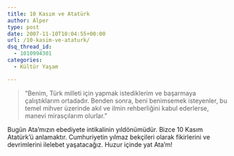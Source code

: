 ```yaml
---
title: 10 Kasım ve Atatürk
author: Alper
type: post
date: 2007-11-10T10:04:55+00:00
url: /10-kasim-ve-ataturk/
dsq_thread_id:
  - 1010994301
categories:
  - Kültür Yaşam

---
```

> &#8220;Benim, Türk milleti için yapmak istediklerim ve başarmaya çalıştıklarım ortadadır. Benden sonra, beni benimsemek isteyenler, bu temel mihver üzerinde akıl ve ilmin rehberliğini kabul ederlerse, manevi mirasçılarım olurlar.&#8221;

> 
> 
Bugün Ata’mızın ebediyete intikalinin yıldönümüdür. Bizce 10 Kasım Atatürk’ü anlamaktır. Cumhuriyetin yılmaz bekçileri olarak fikirlerini ve devrimlerini ilelebet yaşatacağız. Huzur içinde yat Ata’m!